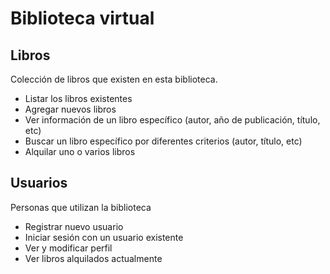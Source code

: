 # Biblioteca virtual

## Libros
Colección de libros que existen en esta biblioteca.
- Listar los libros existentes
- Agregar nuevos libros
- Ver información de un libro específico (autor, año de publicación, título, etc)
- Buscar un libro específico por diferentes criterios (autor, título, etc)
- Alquilar uno o varios libros


## Usuarios
Personas que utilizan la biblioteca
- Registrar nuevo usuario
- Iniciar sesión con un usuario existente
- Ver y modificar perfil
- Ver libros alquilados actualmente
